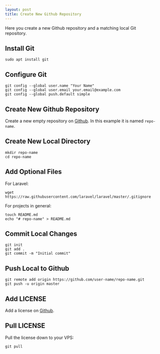 ```yaml
---
layout: post
title: Create New Github Repository
---
```


Here you create a new Github repository and a matching local Git repository.

## Install Git

```
sudo apt install git
```

## Configure Git

```
git config --global user.name "Your Name"
git config --global user.email your.email@example.com
git config --global push.default simple
```

## Create New Github Repository

Create a new empty repository on [Github](https://github.com). In this example it is named `repo-name`.

## Create New Local Directory

```
mkdir repo-name
cd repo-name
```

## Add Optional Files

For Laravel:

```
wget https://raw.githubusercontent.com/laravel/laravel/master/.gitignore
```

For projects in general:

```
touch README.md
echo "# repo-name" > README.md
```

## Commit Local Changes

```
git init
git add .
git commit -m "Initial commit"
```

## Push Local to Github

```
git remote add origin https://github.com/user-name/repo-name.git
git push -u origin master
```

## Add LICENSE

Add a license on [Github](https://github.com).

## Pull LICENSE

Pull the license down to your VPS:

```
git pull
```
